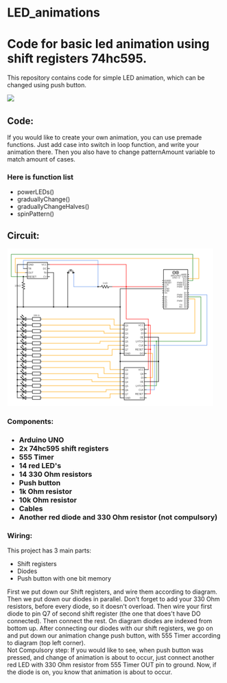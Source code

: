 
# LED_animations
  <h1>Code for basic led animation using shift registers 74hc595.</h1>

  <p>This repository contains code for simple LED animation, which can be changed using push button.</p>
  <img src="https://user-images.githubusercontent.com/59472129/112056503-5f77c600-8b58-11eb-8b6d-079e080e2b79.gif">
  <h2>Code:</h2>
  <p>If you would like to create your own animation, you can use premade functions. Just add case into switch in loop function, and write your animation there. Then you also     have to change patternAmount variable to match amount of cases.</p>
  <h3>Here is function list</h3>
  <ul>
    <li>powerLEDs()</li>
    <li>graduallyChange()</li>
    <li>graduallyChangeHalves()</li>
    <li>spinPattern()</li>
  </ul>

  <h2>Circuit:</h2>
  <img src="https://github.com/TedRomato/LED_animations/blob/master/circuit.png" width="480px">
  <h3>Components:<h3>
  <p>
    <ul>
      <li>Arduino UNO</li>
      <li>2x 74hc595 shift registers</li>
      <li>555 Timer</li>
      <li>14 red LED's</li>
      <li>14 330 Ohm resistors</li>
      <li>Push button</li>
      <li>1k Ohm resistor</li>
      <li>10k Ohm resistor</li>
      <li>Cables</li>
      <li>Another red diode and 330 Ohm resistor (not compulsory)</li>
    </ul>
  </p>
  <h3>Wiring:</h3>
  <p>This project has 3 main parts:</p>
  <ul>
    <li>Shift registers</li>
    <li>Diodes</li>
    <li>Push button with one bit memory</li>
  </ul>
  <p>First we put down our Shift registers, and wire them according to diagram. Then we put down our diodes in parallel. Don't forget to add your 330 Ohm resistors, before every diode, so it doesn't overload. Then wire your first diode to pin Q7 of second shift register (the one that does't have DO connected). Then connect the rest. On diagram diodes are indexed from bottom up. After connecting our diodes with our shift registers, we go on and put down our animation change push button, with 555 Timer according to diagram (top left corner). <br> Not Compulsory step: If you would like to see, when push button was pressed, and change of animation is about to occur, just connect another red LED with 330 Ohm resistor from 555 Timer OUT pin to ground. Now, if the diode is on, you know that animation is about to occur.</p>
  






